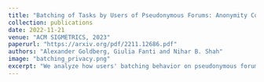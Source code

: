 ```yaml
---
title: "Batching of Tasks by Users of Pseudonymous Forums: Anonymity Compromise and Protection"
collection: publications
date: 2022-11-21
venue: "ACM SIGMETRICS, 2023"
paperurl: "https://arxiv.org/pdf/2211.12686.pdf"
authors: "Alexander Goldberg, Giulia Fanti and Nihar B. Shah"
image: "batching_privacy.png"
excerpt: "We analyze how users' batching behavior on pseudonymous forums can compromise their anonymity and propose protection mechanisms to formally guarantee privacy while preventing high added latency."
---
```

